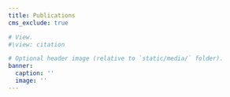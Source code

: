 ```yaml
---
title: Publications
cms_exclude: true

# View.
#\view: citation

# Optional header image (relative to `static/media/` folder).
banner:
  caption: ''
  image: ''
---
```

